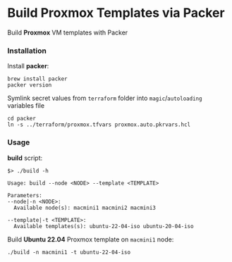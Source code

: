# Build Proxmox Templates via Packer

Build **Proxmox** VM templates with Packer

### Installation
Install **packer**:
```shell
brew install packer
packer version
```

Symlink secret values from `terraform` folder into `magic`/`autoloading` variables file
```shell
cd packer
ln -s ../terraform/proxmox.tfvars proxmox.auto.pkrvars.hcl
```

### Usage
**build** script:
```shell
$> ./build -h

Usage: build --node <NODE> --template <TEMPLATE>

Parameters:
--node|-n <NODE>:
  Available node(s): macmini1 macmini2 macmini3

--template|-t <TEMPLATE>:
  Available templates(s): ubuntu-22-04-iso ubuntu-20-04-iso
```


Build **Ubuntu 22.04** Proxmox template on `macmini1` node:
```shell
./build -n macmini1 -t ubuntu-22-04-iso
```
